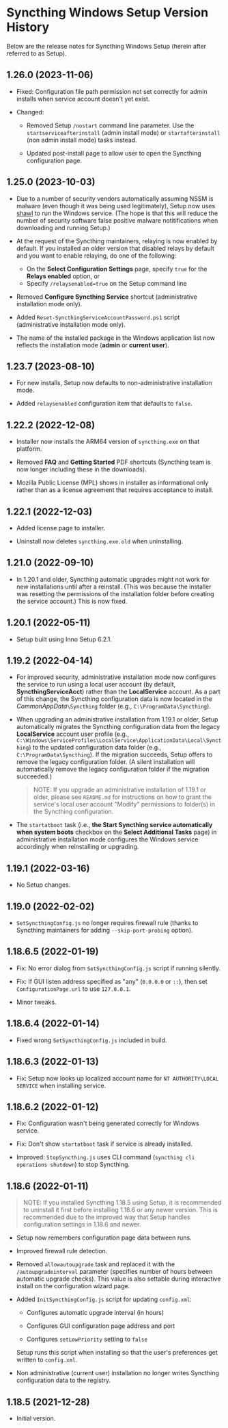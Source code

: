 ﻿# Syncthing Windows Setup Version History

Below are the release notes for Syncthing Windows Setup (herein after referred to as Setup).

## 1.26.0 (2023-11-06)

* Fixed: Configuration file path permission not set correctly for admin installs when service account doesn't yet exist.

* Changed:

  * Removed Setup `/nostart` command line parameter. Use the `startserviceafterinstall` (admin install mode) or `startafterinstall` (non admin install mode) tasks instead.

  * Updated post-install page to allow user to open the Syncthing configuration page.

## 1.25.0 (2023-10-03)

* Due to a number of security vendors automatically assuming NSSM is malware (even though it was being used legitimately), Setup now uses [shawl](https://github.com/mtkennerly/shawl) to run the Windows service. (The hope is that this will reduce the number of security software false positive malware notitifications when downloading and running Setup.)

* At the request of the Syncthing maintainers, relaying is now enabled by default. If you installed an older version that disabled relays by default and you want to enable relaying, do one of the following:

  * On the **Select Configuration Settings** page, specify `true` for the **Relays enabled** option, or
  * Specify `/relaysenabled=true` on the Setup command line

* Removed **Configure Syncthing Service** shortcut (administrative installation mode only).

* Added `Reset-SyncthingServiceAccountPassword.ps1` script (administrative installation mode only).

* The name of the installed package in the Windows application list now reflects the installation mode (**admin** or **current user**).

## 1.23.7 (2023-08-10)

* For new installs, Setup now defaults to non-administrative installation mode.

* Added `relaysenabled` configuration item that defaults to `false`.

## 1.22.2 (2022-12-08)

* Installer now installs the ARM64 version of `syncthing.exe` on that platform.

* Removed **FAQ** and **Getting Started** PDF shortcuts (Syncthing team is now longer including these in the downloads).

* Mozilla Public License (MPL) shows in installer as informational only rather than as a license agreement that requires acceptance to install.

## 1.22.1 (2022-12-03)

* Added license page to installer.

* Uninstall now deletes `syncthing.exe.old` when uninstalling.

## 1.21.0 (2022-09-10)

* In 1.20.1 and older, Syncthing automatic upgrades might not work for new installations until after a reinstall. (This was because the installer was resetting the permissions of the installation folder before creating the service account.) This is now fixed.

## 1.20.1 (2022-05-11)

* Setup built using Inno Setup 6.2.1.

## 1.19.2 (2022-04-14)

* For improved security, administrative installation mode now configures the service to run using a local user account (by default, **SyncthingServiceAcct**) rather than the **LocalService** account. As a part of this change, the Syncthing configuration data is now located in the _CommonAppData_`\Syncthing` folder (e.g., `C:\ProgramData\Syncthing`).

* When upgrading an administrative installation from 1.19.1 or older, Setup automatically migrates the Syncthing configuration data from the legacy **LocalService** account user profile (e.g., `C:\Windows\ServiceProfiles\LocalService\ApplicationData\Local\Syncthing`) to the updated configuration data folder (e.g., `C:\ProgramData\Syncthing`). If the migration succeeds, Setup offers to remove the legacy configuration folder. (A silent installation will automatically remove the legacy configuration folder if the migration succeeded.)

  > NOTE: If you upgrade an administrative installation of 1.19.1 or older, please see `README.md` for instructions on how to grant the service's local user account "Modify" permissions to folder(s) in the Syncthing configuration.

* The `startatboot` task (i.e., **the Start Syncthing service automatically when system boots** checkbox on the **Select Additional Tasks** page) in administrative installation mode configures the Windows service accordingly when reinstalling or upgrading.

## 1.19.1 (2022-03-16)

* No Setup changes.

## 1.19.0 (2022-02-02)

* `SetSyncthingConfig.js` no longer requires firewall rule (thanks to Syncthing maintainers for adding `--skip-port-probing` option).

## 1.18.6.5 (2022-01-19)

* Fix: No error dialog from `SetSyncthingConfig.js` script if running silently.

* Fix: If GUI listen address specified as "any" (`0.0.0.0` or `::`), then set `ConfigurationPage.url` to use `127.0.0.1`.

* Minor tweaks.

## 1.18.6.4 (2022-01-14)

* Fixed wrong `SetSyncthingConfig.js` included in build.

## 1.18.6.3 (2022-01-13)

* Fix: Setup now looks up localized account name for `NT AUTHORITY\LOCAL SERVICE` when installing service.

## 1.18.6.2 (2022-01-12)

* Fix: Configuration wasn't being generated correctly for Windows service.

* Fix: Don't show `startatboot` task if service is already installed.

* Improved: `StopSyncthing.js` uses CLI command (`syncthing cli operations shutdown`) to stop Syncthing.

## 1.18.6 (2022-01-11)

> NOTE: If you installed Syncthing 1.18.5 using Setup, it is recommended to uninstall it first before installing 1.18.6 or any newer version. This is recommended due to the improved way that Setup handles configuration settings in 1.18.6 and newer.

* Setup now remembers configuration page data between runs.

* Improved firewall rule detection.

* Removed `allowautoupgrade` task and replaced it with the  `/autoupgradeinterval` parameter (specifies number of hours between automatic upgrade checks). This value is also settable during interactive install on the configuration wizard page.

* Added `InitSyncthingConfig.js` script for updating `config.xml`:

  * Configures automatic upgrade interval (in hours)

  * Configures GUI configuration page address and port

  * Configures `setLowPriority` setting to `false`

  Setup runs this script when installing so that the user's preferences get written to `config.xml`.

* Non administrative (current user) installation no longer writes Syncthing configuration data to the registry.

## 1.18.5 (2021-12-28)

* Initial version.
